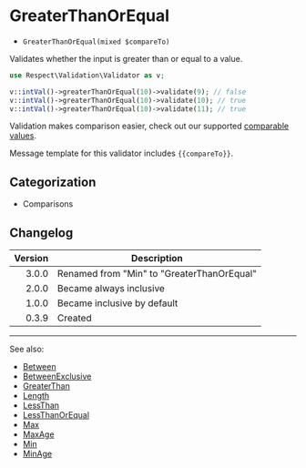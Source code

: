 # GreaterThanOrEqual

- `GreaterThanOrEqual(mixed $compareTo)`

Validates whether the input is greater than or equal to a value.

```php
use Respect\Validation\Validator as v;

v::intVal()->greaterThanOrEqual(10)->validate(9); // false
v::intVal()->greaterThanOrEqual(10)->validate(10); // true
v::intVal()->greaterThanOrEqual(10)->validate(11); // true
```

Validation makes comparison easier, check out our supported
[comparable values](../07-comparable-values.md).

Message template for this validator includes `{{compareTo}}`.

## Categorization

- Comparisons

## Changelog

| Version | Description                                |
|--------:|--------------------------------------------|
|   3.0.0 | Renamed from "Min" to "GreaterThanOrEqual" |
|   2.0.0 | Became always inclusive                    |
|   1.0.0 | Became inclusive by default                |
|   0.3.9 | Created                                    |

***
See also:

- [Between](Between.md)
- [BetweenExclusive](BetweenExclusive.md)
- [GreaterThan](GreaterThan.md)
- [Length](Length.md)
- [LessThan](LessThan.md)
- [LessThanOrEqual](LessThanOrEqual.md)
- [Max](Max.md)
- [MaxAge](MaxAge.md)
- [Min](Min.md)
- [MinAge](MinAge.md)
